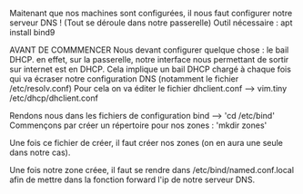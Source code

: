 Maitenant que nos machines sont configurées, il nous faut configurer notre serveur DNS !
(Tout se déroule dans notre passerelle)
Outil nécessaire : apt install bind9

AVANT DE COMMMENCER 
Nous devant configurer quelque chose : le bail DHCP. en effet, sur la passerelle, notre interface nous permettant de sortir sur internet est en DHCP.
Cela implique un bail DHCP chargé à chaque fois qui va écraser notre configuration DNS (notamment le fichier /etc/resolv.conf)
Pour cela on va éditer le fichier dhclient.conf --> vim.tiny /etc/dhcp/dhclient.conf

Rendons nous dans les fichiers de configuration bind --> 'cd /etc/bind'
Commençons par créer un répertoire pour nos zones : 'mkdir zones'

Une fois ce fichier de créer, il faut créer nos zones (on en aura une seule dans notre cas).

Une fois notre zone créee, il faut se rendre dans /etc/bind/named.conf.local afin de mettre dans la fonction forward l'ip de notre serveur DNS.
